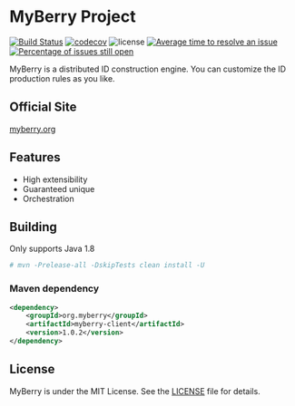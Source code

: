 # MyBerry Project

[![Build Status](https://travis-ci.com/govyung/myberry.svg?branch=master)](https://travis-ci.com/govyung/myberry)
[![codecov](https://codecov.io/gh/govyung/myberry/branch/master/graph/badge.svg)](https://codecov.io/gh/govyung/myberry)
![license](https://img.shields.io/github/license/govyung/myberry)
[![Average time to resolve an issue](http://isitmaintained.com/badge/resolution/govyung/myberry.svg)](http://isitmaintained.com/project/govyung/myberry "Average time to resolve an issue")
[![Percentage of issues still open](http://isitmaintained.com/badge/open/govyung/myberry.svg)](http://isitmaintained.com/project/govyung/myberry "Percentage of issues still open")

MyBerry is a distributed ID construction engine. You can customize the ID production rules as you like.

## Official Site

[myberry.org](https://myberry.org) 

## Features

* High extensibility
* Guaranteed unique
* Orchestration

## Building

Only supports Java 1.8

```bash
# mvn -Prelease-all -DskipTests clean install -U
```

### Maven dependency

```xml
<dependency>
	<groupId>org.myberry</groupId>
	<artifactId>myberry-client</artifactId>
	<version>1.0.2</version>
</dependency>
```

## License

MyBerry is under the MIT License. See the [LICENSE](https://myberry.org/license) file for details.

